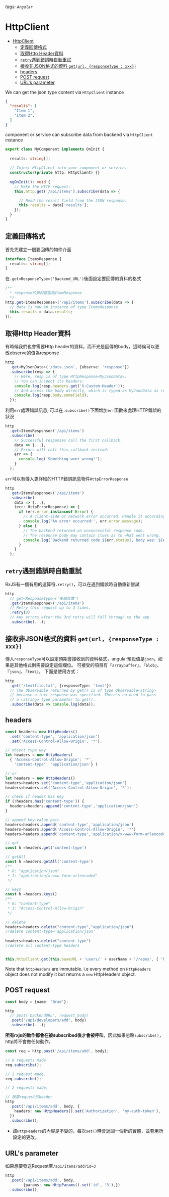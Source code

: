 ###### tags: `Angular`


# HttpClient

- [HttpClient](#httpclient)
  - [定義回傳格式](#定義回傳格式)
  - [取得Http Header資料](#取得http-header資料)
  - [`retry`遇到錯誤時自動重試](#retry遇到錯誤時自動重試)
  - [接收非JSON格式的資料 `get(url, {responseType : xxx})`](#接收非json格式的資料-geturl-responsetype--xxx)
  - [headers](#headers)
  - [POST request](#post-request)
  - [URL's parameter](#urls-parameter)

We can get the json type content via `HttpClient` instance
```json
{
  "results": [
    "Item 1",
    "Item 2",
  ]
}
```

component or service can subscribe data from backend via `HttpClient` instance
```typescript
export class MyComponent implements OnInit {
 
  results: string[];
 
  // Inject HttpClient into your component or service.
  constructor(private http: HttpClient) {}
 
  ngOnInit(): void {
    // Make the HTTP request:
    this.http.get('/api/items').subscribe(data => {

      // Read the result field from the JSON response.
      this.results = data['results'];
    });
  }
}
```

## 定義回傳格式

首先先建立一個要回傳的物件介面
```typescript
interface ItemsResponse {
  results: string[];
}
```

在`.get<ResponseType>('Backend_URL')`後面設定要回傳的資料的格式
```typescript
/**
  * response的資料類型為ItemResponse
  */
http.get<ItemsResponse>('/api/items').subscribe(data => {
  // data is now an instance of type ItemsResponse
  this.results = data.results;
});
```

## 取得Http Header資料

有時候我們也會需要Http header的資料，而不光是回傳的body，這時候可以更改observe的值為response
```typescript
http
  .get<MyJsonData>('/data.json', {observe: 'response'})
  .subscribe(resp => {
    // Here, resp is of type HttpResponse<MyJsonData>.
    // You can inspect its headers:
    console.log(resp.headers.get('X-Custom-Header'));
    // And access the body directly, which is typed as MyJsonData as requested.
    console.log(resp.body.someField);
  });
```

利用`err`處理錯誤訊息, 可以在`.subscribe()`下面增加`err`函數來處理HTTP錯誤的狀況
```typescript
http
  .get<ItemsResponse>('/api/items')
  .subscribe(
    // Successful responses call the first callback.
    data => {...},
    // Errors will call this callback instead:
    err => {
      console.log('Something went wrong!');
    }
  );
```

`err`可以有傳入更詳細的HTTP錯誤訊息物件`HttpErrorResponse`
```typescript 
http
  .get<ItemsResponse>('/api/items')
  .subscribe(
    data => {...},
    (err: HttpErrorResponse) => {
      if (err.error instanceof Error) {
        // A client-side or network error occurred. Handle it accordingly.
        console.log('An error occurred:', err.error.message);
      } else {
        // The backend returned an unsuccessful response code.
        // The response body may contain clues as to what went wrong,
        console.log(`Backend returned code ${err.status}, body was: ${err.error}`);
      }
    }
  );
```

## `retry`遇到錯誤時自動重試

RxJS有一個有用的運算符`.retry()`，可以在遇到錯誤時自動重新嘗試

```typescript
http
  // get<ResponseType>('後端位置')
  .get<ItemsResponse>('/api/items')
  // Retry this request up to 3 times.
  .retry(3)
  // Any errors after the 3rd retry will fall through to the app.
  .subscribe(...);
```

## 接收非JSON格式的資料 `get(url, {responseType : xxx})`

傳入`responseType`可以設定預期會接收到的資料格式，angular預設值是`json`，如果是其他格式則需要設定這個欄位。 可接受的項目有『`arraybuffer`』、『`blob`』、『`json`』、『`text`』。 下面是使用方式：

```typescript
http
  .get('/textfile.txt', {responseType: 'text'})
  // The Observable returned by get() is of type Observable<string>
  // because a text response was specified. There's no need to pass
  // a <string> type parameter to get().
  .subscribe(data => console.log(data));
```

## headers

```typescript
const headers= new HttpHeaders()
  .set('content-type', 'application/json')
  .set('Access-Control-Allow-Origin', '*');

// object type way
let headers = new HttpHeaders(
  { 'Access-Control-Allow-Origin': '*',
    'content-type': 'application/json'} )

// or 
let headers = new HttpHeaders()
headers=headers.set('content-type','application/json')
headers=headers.set('Access-Control-Allow-Origin', '*');

// check if header has key
if (!headers.has('content-type')) {
  headers=headers.append('content-type','application/json')
}

// append key-value pair
headers=headers.append('content-type','application/json')
headers=headers.append('Access-Control-Allow-Origin', '*')
headers=headers.append('content-type','application/x-www-form-urlencoded')

// get
const h =headers.get('content-type')

// getAll
const h =headers.getAll('content-type')
/**
 * 0: "application/json"
 * 1: "application/x-www-form-urlencoded"
 */

// keys
const h =headers.keys()
/**
 * 0: "content-type"
 * 1: "Access-Control-Allow-Origin"
 */

// delete
headers=headers.delete("content-type","application/json")  
//delete content-type='application/json'
 
headers=headers.delete("content-type")   
//delete all content-type headers


this.httpClient.get(this.baseURL + 'users/' + userName + '/repos', { 'headers': headers })
```
Note that `httpHeaders` are immutable. i.e every method on `HttpHeaders` object does not modify it but returns a `new` HttpHeaders object.

## POST request

```typescript
const body = {name: 'Brad'};

http
  // post('backendURL', request_body)
  .post('/api/developers/add', body)
  .subscribe(...);
``` 

**所有rxjs的動作都會在被subscribed後才會被呼叫**，因此如果忽略`subscribe()`，http將不會做任何動作。

```typescript
const req = http.post('/api/items/add', body);

// 0 requests made 
req.subscribe();

// 1 request made.
req.subscribe();

// 2 requests made.

// 設置request的header
http
  .post('/api/items/add', body, {
    headers: new HttpHeaders().set('Authorization', 'my-auth-token'),
  })
  .subscribe();
```
- 該`HttpHeaders`的內容是不變的，每次`set()`時會返回一個新的實體，並套用所設定的更改。

## URL's parameter

如果想要發送Request至`/api/items/add?id=3`

```typescript
http
  .post('/api/items/add', body, 
        {params: new HttpParams().set('id', '3'),})
  .subscribe();
```
